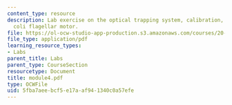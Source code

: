 ```yaml
---
content_type: resource
description: Lab exercise on the optical trapping system, calibration, and the E.
  coli flagellar motor.
file: https://ol-ocw-studio-app-production.s3.amazonaws.com/courses/20-309-biological-engineering-ii-instrumentation-and-measurement-fall-2006/5fba7aeebcf5e17aaf941340c0a57efe_module4.pdf
file_type: application/pdf
learning_resource_types:
- Labs
parent_title: Labs
parent_type: CourseSection
resourcetype: Document
title: module4.pdf
type: OCWFile
uid: 5fba7aee-bcf5-e17a-af94-1340c0a57efe
---
```

